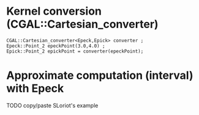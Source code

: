 
# Kernel conversion (CGAL::Cartesian_converter)

```
CGAL::Cartesian_converter<Epeck,Epick> converter ;
Epeck::Point_2 epeckPoint(3.0,4.0) ;
Epick::Point_2 epickPoint = converter(epeckPoint);
```

# Approximate computation (interval) with Epeck

TODO copy/paste SLoriot's example
